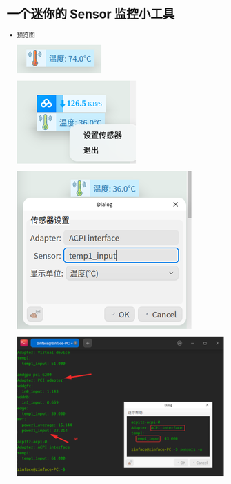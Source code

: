 # 一个迷你的 Sensor 监控小工具

- 预览图
    
    ![Alt text](image-2.png)
    
    ![Alt text](image-1.png)
    
    ![Alt text](image.png)

    ![Alt text](image-3.png)